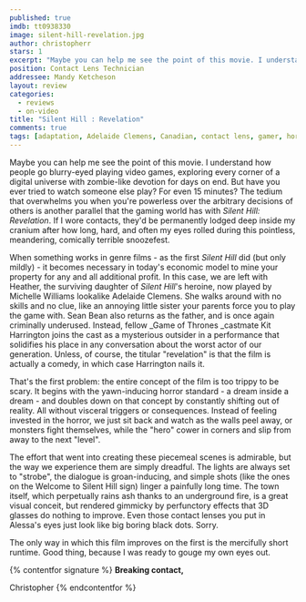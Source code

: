 ```yaml
---
published: true
imdb: tt0938330
image: silent-hill-revelation.jpg
author: christopherr 
stars: 1
excerpt: "Maybe you can help me see the point of this movie. I understand how people go blurry-eyed playing video games, exploring every corner of a digital universe with zombie-like devotion for days on end. But have you ever tried to watch someone else play? For even 15 minutes? The tedium that overwhelms you when you&rsquo;re powerless over the arbitrary decisions of others is another parallel that the gaming world has with <em>Silent Hill: Revelation</em>. If I wore contacts, they&rsquo;d be permanently lodged deep inside my cranium after how long, hard, and often my eyes rolled during this pointless, meandering, comically terrible snoozefest."
position: Contact Lens Technician
addressee: Mandy Ketcheson
layout: review
categories: 
  - reviews
  - on-video
title: "Silent Hill : Revelation"
comments: true
tags: [adaptation, Adelaide Clemens, Canadian, contact lens, gamer, horro, Kit Harrington, Sean Bean, Sequel, SIlent Hill, Uncategorized, video game]
---
```

Maybe you can help me see the point of this movie. I understand how people go blurry-eyed playing video games, exploring every corner of a digital universe with zombie-like devotion for days on end. But have you ever tried to watch someone else play? For even 15 minutes? The tedium that overwhelms you when you're powerless over the arbitrary decisions of others is another parallel that the gaming world has with _Silent Hill: Revelation_. If I wore contacts, they'd be permanently lodged deep inside my cranium after how long, hard, and often my eyes rolled during this pointless, meandering, comically terrible snoozefest.

When something works in genre films - as the first _Silent Hill_ did (but only mildly) - it becomes necessary in today's economic model to mine your property for any and all additional profit. In this case, we are left with Heather, the surviving daughter of _Silent Hill_'s heroine, now played by Michelle Williams lookalike Adelaide Clemens. She walks around with no skills and no clue, like an annoying little sister your parents force you to play the game with. Sean Bean also returns as the father, and is once again criminally underused. Instead, fellow _Game of Thrones _castmate Kit Harrington joins the cast as a mysterious outsider in a performance that solidifies his place in any conversation about the worst actor of our generation. Unless, of course, the titular "revelation" is that the film is actually a comedy, in which case Harrington nails it.

That's the first problem: the entire concept of the film is too trippy to be scary. It begins with the yawn-inducing horror standard - a dream inside a dream - and doubles down on that concept by constantly shifting out of reality. All without visceral triggers or consequences. Instead of feeling invested in the horror, we just sit back and watch as the walls peel away, or monsters fight themselves, while the "hero" cower in corners and slip from away to the next "level".

The effort that went into creating these piecemeal scenes is admirable, but the way we experience them are simply dreadful. The lights are always set to "strobe", the dialogue is groan-inducing, and simple shots (like the ones on the Welcome to Silent Hill sign) linger a painfully long time. The town itself, which perpetually rains ash thanks to an underground fire, is a great visual conceit, but rendered gimmicky by perfunctory effects that 3D glasses do nothing to improve.  Even those contact lenses you put in Alessa's eyes just look like big boring black dots. Sorry.

The only way in which this film improves on the first is the mercifully short runtime. Good thing, because I was ready to gouge my own eyes out.

{% contentfor signature %}
**Breaking contact,**

Christopher
{% endcontentfor %}